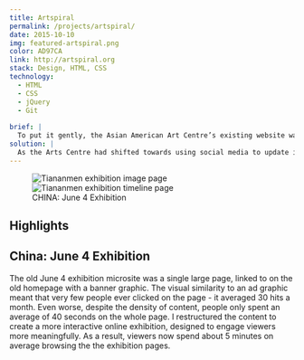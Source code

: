 ```yaml
---
title: Artspiral
permalink: /projects/artspiral/
date: 2015-10-10
img: featured-artspiral.png
color: AD97CA
link: http://artspiral.org
stack: Design, HTML, CSS
technology:
  - HTML
  - CSS
  - jQuery
  - Git
  
brief: | 
  To put it gently, the Asian American Art Centre’s existing website was a mess. The navigation was confusing and inconsistent between pages, leading to a high bounce rate. Important content was buried deep in submenus, and dynamic content hadn’t been updated in years.
solution: |
  As the Arts Centre had shifted towards using social media to update its audience, I chose to build a responsive, mostly static site that focused on the major accomplishments in the organization’s history. I worked with the organization’s executive director to rewrite the content and designed several unique templates to fit the wide variety of content. The results of the redesign were immediate - the average pages per session and session length doubled and the bounce rate dropped from 70% to 40%.
---
```

<figure class="projects__image-wrapper row row--full" style="background-color: #{{ page.color }}">
  <div class="projects__col--half">
    <img class="projects__image" src="{{ site.imgurl }}artspiral-isotope.png" alt="Tiananmen exhibition image page">
  </div>
  <div class="projects__col--half">
    <img class="projects__image" src="{{ site.imgurl }}artspiral-tiananmentimeline2.png" alt="Tiananmen exhibition timeline page">
  </div>
  <figcaption class="projects__caption">
  CHINA: June 4 Exhibition
  </figcaption>
</figure>

<div class="row">
  <section class="text-block">
    <h2>Highlights</h2>
    <h2 class="subheading">China: June 4 Exhibition</h2>
    <p>The old June 4 exhibition microsite was a single large page, linked to on the old homepage with a banner graphic. The visual similarity to an ad graphic meant that very few people ever clicked on the page - it averaged 30 hits a month. Even worse, despite the density of content, people only spent an average of 40 seconds on the whole page. I restructured the content to create a more interactive online exhibition, designed to engage viewers more meaningfully. As a result, viewers now spend about 5 minutes on average browsing the the exhibition pages.</p>
  </section>
</div>
